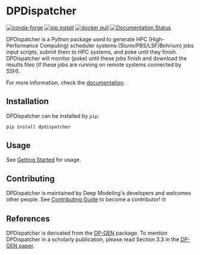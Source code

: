 # DPDispatcher

[![conda-forge](https://img.shields.io/conda/dn/conda-forge/dpdispatcher?color=red&label=conda-forge&logo=conda-forge)](https://anaconda.org/conda-forge/dpdispatcher)
[![pip install](https://img.shields.io/pypi/dm/dpdispatcher?label=pip%20install&logo=pypi)](https://pypi.org/project/dpdispatcher)
[![docker pull](https://img.shields.io/docker/pulls/dptechnology/dpdispatcher?logo=docker)](https://hub.docker.com/r/dptechnology/dpdispatcher)
[![Documentation Status](https://readthedocs.org/projects/dpdispatcher/badge/)](https://dpdispatcher.readthedocs.io/)

DPDispatcher is a Python package used to generate HPC (High-Performance Computing) scheduler systems (Slurm/PBS/LSF/Bohrium) jobs input scripts, submit them to HPC systems, and poke until they finish.
​
DPDispatcher will monitor (poke) until these jobs finish and download the results files (if these jobs are running on remote systems connected by SSH).

For more information, check the [documentation](https://dpdispatcher.readthedocs.io/).

## Installation

DPDispatcher can be installed by `pip`:

```bash
pip install dpdispatcher
```

## Usage

See [Getting Started](https://dpdispatcher.readthedocs.io/en/latest/getting-started.html) for usage.

## Contributing

DPDispatcher is maintained by Deep Modeling's developers and welcomes other people.
See [Contributing Guide](CONTRIBUTING.md) to become a contributor! 🤓

## References

DPDispatcher is derivated from the [DP-GEN](https://github.com/deepmodeling/dpgen) package. To mention DPDispatcher in a scholarly publication, please read Section 3.3 in the [DP-GEN paper](https://doi.org/10.1016/j.cpc.2020.107206).
